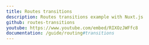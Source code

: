 ```yaml
---
title: Routes transitions
description: Routes transitions example with Nuxt.js
github: routes-transitions
youtube: https://www.youtube.com/embed/RIXOzJWFfc8
documentation: /guide/routing#transitions
---
```

